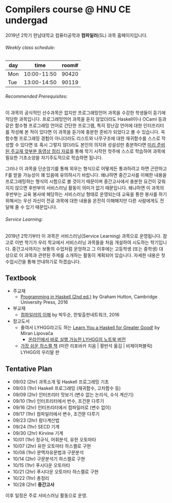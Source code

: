 # Compilers course @ HNU CE undergad
2019년 2학기 한남대학교 컴퓨터공학과 **컴파일러**(SL) 과목 홈페이지입니다.
###### Weekly class schedule:
| day |   time      | room#  |
|-----|-------------|--------|
| Mon | 10:00-11:50 | 90420  |
| Tue | 13:00-14:50 | 90119  |

<!-- [Hi-Class 과목 페이지로 바로가기](https://hiclass.hannam.ac.kr/courses/9200) -->

###### Recommended Prerequisites:
이 과목의 공식적인 선수과목은 없지만 프로그래밍언어 과목을 수강한 학생들이 듣기에 적당한 과목입니다.
프로그래밍언어 과목을 듣지 않았더라도 Haskell이나 OCaml 등과 같은 함수형 프로그래밍 언어로 간단한 프로그램,
특히 장난감 언어에 대한 인터프리터를 작성해 본 적이 있다면 이 과목을 듣기에 충분한 준비가 되었다고 볼 수 있습니다.
꼭 함수형 프로그래밍 경험이 아니더라도 리스트와 나무구조에 대한 재귀함수를 스스로 작성할 수 있다면
또 혹시 그렇지 않더라도 본인의 의지와 성설성만 충분하다면 [미리 준비된 주교재 앞부분 동영상 정리 자료](https://loom.com/share/folder/3be2bf727d6c4c0e85d35f6c81db7dbb)를 통해
학기 시작한 첫주에 스스로 학습하여 과목에 필요한 기초소양을 자기주도적으로 학습하면 됩니다.

그러나 이 과목을 단순암기를 통해 외우는 형식으로 어떻게든 통과하려고 하면 곤란하고 F를 받을 가능성이 꽤 있음에 유의하시기 바랍니다.
왜냐하면 중간고사를 이해한 내용을 프로그래밍하는 형식의 시험으로 볼 것이기 때문이며 중간고사에서 충분한 요건이 갖춰지지 않으면
후반부의 서비스러닝 활동이 의미가 없기 때문입니다. 왜냐하면 이 과목의 후반부는 교육 봉사에 해당하는 서비스러닝 형태로 운영되는데
교육을 통한 봉사를 하기 위해서는 우선 자신이 전공 과목에 대한 내용을 온전히 이해해지만 다른 사람에게도 전달해 줄 수 있기 때문입니다.

###### Service Learning:
2019년 2학기부터 이 과목은 서비스러닝(Service Learning) 과목으로 운영됩니다.
참고로 이번 학기가 우리 학교에서 서비스러닝 과목들을 처음 개설하여 시도하는 학기입니다.
중간고사까지는 보통의 수업처럼 운엉하고 그 이후에는 고등학생 (또는 중학생) 대상으로
이 과목과 관련된 주제를 소개하는 활동이 계획되어 있습니다.
자세한 내용은 첫 수업시간을 통해 안내하기로 하겠습니다.

## Textbook
* 주교재
    - [Programming in Haskell (2nd ed.)](http://www.cs.nott.ac.uk/~pszgmh/pih.html) by Graham Hutton, Cambridge University Press, 2016
* 부교재
    - [컴파일러의 이해](http://www.hanbit.co.kr/store/books/look.php?p_code=B4565472056) by 박두순, 한빛출판네트워크, 2016
* 참고도서
    - 줄여서 LYHGG라고도 하는 [Learn You a Haskell for Greater Good!](http://learnyouahaskell.com/) by Miran Lipovača
        * [온라인에서 바로 실행 가능한 LYHGG의 노트북 버전](https://github.com/jamesdbrock/learn-you-a-haskell-notebook)
    - [가장 쉬운 하스켈 책](http://www.kyobobook.co.kr/product/detailViewKor.laf?barcode=9788994774619)
      (미란 리포바카 지음 | 황반석 옮김 | 비제이퍼블릭) LYHGG의 우리말 판
## Tentative Plan
 * 09/02 (2hr) 과목소개 및 Haskell 프로그래밍 기초
 * 09/03 (1hr) Haskell 프로그래밍 (재귀함수, 고차함수 등)
 * 09/09 (2hr) 인터프리터 맛보기 (변수 없는 논리식, 수식 계산기)
 * 09/10 (1hr) 인터프리터에서 번수, 조건문 다루기
 * 09/16 (2hr) 인터프리터에서 컴파일러로 (변수 없이)
 * 09/17 (1hr) 컴파일러에서 변수, 조건문 다루기
 * 09/23 (2hr) 람다계산법
 * 09/24 (1hr) SECD 기계
 * 09/30 (2hr) Kirvine 기계
 * 10/01 (1hr) 정규식, 어휘분석, 유한 오토마타
 * 10/07 (2hr) 유한 오토마타 하스켈로 구현
 * 10/08 (1hr) 문맥자유문법과 구문분석
 * 10/14 (2hr) 구문분석기 하스켈로 구현
 * 10/15 (1hr) 푸시다운 오토마타
 * 10/21 (2hr) 푸시다운 오토마타 하스켈로 구현
 * 10/22 (1hr) 총정리
 * 10/28 (2hr) **중간고사**

이후 일정은 주로 서비스러닝 활동으로 운영.
